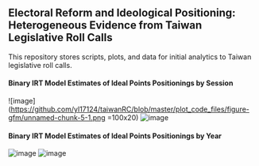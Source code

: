 ##  Electoral Reform and Ideological Positioning: Heterogeneous Evidence from Taiwan Legislative Roll Calls
This repository stores scripts, plots, and data for initial analytics to Taiwan legislative roll calls. 

#### Binary IRT Model Estimates of Ideal Points Positionings by Session
![image](https://github.com/yl17124/taiwanRC/blob/master/plot_code_files/figure-gfm/unnamed-chunk-5-1.png =100x20)
![image](https://github.com/yl17124/taiwanRC/blob/master/plot_code_files/figure-gfm/unnamed-chunk-6-1.png)

#### Binary IRT Model Estimates of Ideal Points Positionings by Year
![image](https://github.com/yl17124/taiwanRC/blob/master/plot_code_files/figure-gfm/unnamed-chunk-7-1.png)
![image](https://github.com/yl17124/taiwanRC/blob/master/plot_code_files/figure-gfm/unnamed-chunk-8-1.png)
